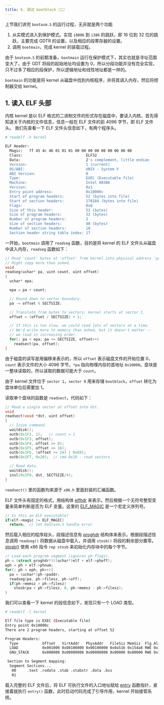 ```yaml
---
title: 6. 调试 bootblock（二）
---
```


上节我们讲完 `bootasm.S` 的运行过程，无非就是两个功能

1. 从实模式进入到保护模式。实现 `i8086` 到 `i386` 的跳跃，即 16 位到 32 位的跳跃，主要完成 GDTR 的设置，以及相应的段寄存器的设置。
2. 调用 `bootmain`，完成 kernel 的装载过程。

由于 `bootasm.S` 的前期准备，`bootmain` 运行在保护模式下，其实也就是寻址范围变大了。由于 GDT 将段的起始地址均设置为 0，所以分段功能并没有完全实现，只不过多了相应的段保护，所以逻辑地址和线性地址都是一样的。

`bootmain` 的功能是将 kernel 从磁盘中找到内核程序，并将其调入内存，然后将控制器交给 kernel。

## 1. 读入 ELF 头部

内核 kernel 是以 ELF 格式的二进制文件的形式存在磁盘中，要读入内核，首先得知道关于内核的文件信息，信息一般在 ELF 文件的前 4096 字节，即 ELF 文件头。 我们先查看一下 ELF 文件头信息如下，有两个程序头。

```bash
# readelf -h kernel

ELF Header:
  Magic:   7f 45 4c 46 01 01 01 00 00 00 00 00 00 00 00 00 
  Class:                             ELF32
  Data:                              2's complement, little endian
  Version:                           1 (current)
  OS/ABI:                            UNIX - System V
  ABI Version:                       0
  Type:                              EXEC (Executable file)
  Machine:                           Intel 80386
  Version:                           0x1
  Entry point address:               0x10000c
  Start of program headers:          52 (bytes into file)
  Start of section headers:          178184 (bytes into file)
  Flags:                             0x0
  Size of this header:               52 (bytes)
  Size of program headers:           32 (bytes)
  Number of program headers:         2
  Size of section headers:           40 (bytes)
  Number of section headers:         18
  Section header string table index: 17

```

一开始，`bootmain` 调用了 `readseg` 函数，目的是将 kernel 的 ELF 文件头从磁盘中读入内存，`readseg` 函数如下：

```c
// Read 'count' bytes at 'offset' from kernel into physical address 'pa'.
// Might copy more than asked.
void
readseg(uchar* pa, uint count, uint offset)
{
  uchar* epa;

  epa = pa + count;

  // Round down to sector boundary.
  pa -= offset % SECTSIZE;

  // Translate from bytes to sectors; kernel starts at sector 1.
  offset = (offset / SECTSIZE) + 1;

  // If this is too slow, we could read lots of sectors at a time.
  // We'd write more to memory than asked, but it doesn't matter --
  // we load in increasing order.
  for(; pa < epa; pa += SECTSIZE, offset++)
    readsect(pa, offset);
}
```

由于磁盘的读写是用偏移来表示的，所以 `offset` 表示磁盘文件的开始位置 0，`count` 表示文件的大小 4096 字节，`*pa` 指向物理内存的首地址 `0x10000`。盘块是一整块读取的，所以读取的数据可能大于 `count`。

由于 kernel 文件位于 `sector 1`，`sector 0` 用来存储 `bootblock`，`offset` 转化为盘块单位后需要加 1。

读取单个盘块的函数是 `readsect`，代码如下： 

```c
// Read a single sector at offset into dst.
void
readsect(void *dst, uint offset)
{
  // Issue command.
  waitdisk();
  outb(0x1F2, 1);   // count = 1
  outb(0x1F3, offset);
  outb(0x1F4, offset >> 8);
  outb(0x1F5, offset >> 16);
  outb(0x1F6, (offset >> 24) | 0xE0);
  outb(0x1F7, 0x20);  // cmd 0x20 - read sectors

  // Read data.
  waitdisk();
  insl(0x1F0, dst, SECTSIZE/4);
}
```

`readsect()` 里的函数均来源于 `x86.h` 里面封装的汇编函数。

ELF 文件头有固定的格式，用结构体 [elfhdr](https://github.com/professordeng/xv6-expansion/blob/master/elf.h#L5) 来表示。然后根据一个无符号整型变量来简单判断是否为 ELF 变量。这里的 [ELF_MAGIC](https://github.com/professordeng/xv6-expansion/blob/master/elf.h#L3) 是一个宏定义序列号。

```c
// Is this an ELF executable?
if(elf->magic != ELF_MAGIC)
  return;  // let bootasm.S handle error
```

然后载入相应的程序段头，段描述信息有 [proghdr](https://github.com/professordeng/xv6-expansion/blob/master/elf.h#L24) 结构体来表示。根据段描述信息调用 `readseg()` 将数据从磁盘中载入，并调用 `stosb()` 将段的剩余部分置零。[stosb()](https://github.com/professordeng/xv6-expansion/blob/master/x86.h#L42) 使用 x86 指令 `rep stosb` 来初始化内存块中的每个字节。

```c
// Load each program segment (ignores ph flags).
ph = (struct proghdr*)((uchar*)elf + elf->phoff);
eph = ph + elf->phnum;
for(; ph < eph; ph++){
  pa = (uchar*)ph->paddr;
  readseg(pa, ph->filesz, ph->off);
  if(ph->memsz > ph->filesz)
    stosb(pa + ph->filesz, 0, ph->memsz - ph->filesz);
}
```

我们可以查看一下 kernel 的段信息如下，发现只有一个 LOAD 类型。

```bash
# readelf -l kernel             

Elf file type is EXEC (Executable file)
Entry point 0x10000c
There are 2 program headers, starting at offset 52

Program Headers:
  Type           Offset   VirtAddr   PhysAddr   FileSiz MemSiz  Flg Align
  LOAD           0x001000 0x80100000 0x00100000 0x0a516 0x154a8 RWE 0x1000
  GNU_STACK      0x000000 0x00000000 0x00000000 0x00000 0x00000 RWE 0x10

 Section to Segment mapping:
  Segment Sections...
   00     .text .rodata .stab .stabstr .data .bss 
   01     
```

载入完整的 ELF 文件后，将 ELF 可执行文件的入口地址赋给 [entry](https://github.com/professordeng/xv6-expansion/blob/master/entry.S#L44) 函数指针，紧接着就执行 `entry()` 函数，此时启动代码完成了引导作用，kernel 开始接管系统。

